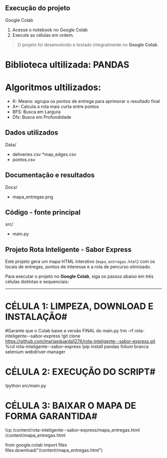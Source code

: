 ## Execução do projeto ## 
Google Colab 
1. Acesse o notebook no Google Colab 
2. Execute as células em ordem. 
> O projeto foi desenvolvido e testado integralmente no **Google Colab**.
# Biblioteca ultilizada: PANDAS
# Algoritmos ultilizados: 
- K- Means: agrupa os pontos de entrega para aprimorar o resultado final 
- A\*: Calcula a rota mais curta entre pontos 
- BFS: Busca em Largura 
- Dfs: Busca em Profundidade 

## Dados utilizados ##
Data/ 
* deliveries.csv
*map_edges.csv
* pontos.csv 

## Documentação e resultados 
Docs/ 
* mapa_entregas.png 

## Código - fonte principal 
src/
* main.py

## Projeto Rota Inteligente - Sabor Express ##

Este projeto gera um mapa HTML interativo (`mapa_entregas.html`) com os locais de entregas, pontos de interesse e a rota de percurso otimizado.

Para executar o projeto no **Google Colab**, siga os passos abaixo em três células distintas e sequenciais:

---

 # CÉLULA 1: LIMPEZA, DOWNLOAD E INSTALAÇÃO#
 #Garante que o Colab baixe a versão FINAL do main.py
!rm -rf rota-inteligente--sabor-express
!git clone https://github.com/mariaeduarda1274/rota-inteligente--sabor-express.git
%cd rota-inteligente--sabor-express 
!pip install pandas folium branca selenium webdriver-manager

# CÉLULA 2: EXECUÇÃO DO SCRIPT#
!python src/main.py

# CÉLULA 3: BAIXAR O MAPA DE FORMA GARANTIDA#
!cp /content/rota-inteligente--sabor-express/mapa_entregas.html /content/mapa_entregas.html

from google.colab import files
files.download("/content/mapa_entregas.html")
